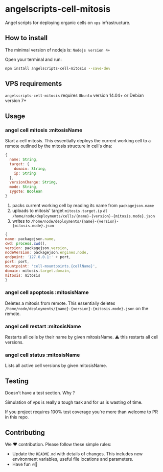 # angelscripts-cell-mitosis

Angel scripts for deploying organic cells on `vps` infrastructure.

## How to install

The minimal version of nodejs is: `Nodejs version 4+`

Open your terminal and run:

```bash
npm install angelscripts-cell-mitosis --save-dev
```

## VPS requirements

`angelscripts-cell-mitosis` requires `Ubuntu` version 14.04+ or Debian version 7+

## Usage

### angel cell mitosis :mitosisName

Start a cell mitosis. This essentially deploys the current working cell to a remote outlined by the mitosis structure in cell's dna:

```javascript
{
  name: String,
  target: {
    domain: String,
    ip: String
  },
  versionChange: String,
  mode: String,
  zygote: Boolean
}
```

1. packs current working cell by reading its name from `packagejson.name`
2. uploads to mitosis' target `mitosis.target.ip` at `/home/node/deployments/cells/{name}-{version}-{mitosis.mode}.json`
3. writes to `/home/node/deployments/{name}-{version}-{mitosis.mode}.json`

  ```javascript
{
  name: packagejson.name,
  cwd: process.cwd(),
  version: packagejson.version,
  nodeVersion: packagejson.engines.node,
  endpoint: '127.0.0.1:' + port,
  port: port,
  mountpoint: 'cell-mountpoints.{cellName}',
  domain: mitosis.target.domain,
  mitosis: mitosis
}
  ```

### angel cell apoptosis :mitosisName

Deletes a mitosis from remote. This essentially deletes `/home/node/deployments/{name}-{version}-{mitosis.mode}.json` on the remote.

### angel cell restart :mitosisName

Restarts all cells by their name by given mitosisName. :warning: this restarts all cell versions.

### angel cell status :mitosisName

Lists all active cell versions by given mitosisName.

## Testing

Doesn't have a test section. Why ?

Simulation of vps is really a tough task and for us is wasting of time.

If you project requires 100% test coverage you're more than welcome to PR in this repo.

## Contributing

We :hearts: contribution. Please follow these simple rules: 

- Update the `README.md` with details of changes. This includes new environment variables, useful file locations and parameters.
- Have fun :fire::dizzy:
